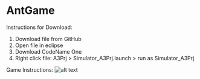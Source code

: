 # AntGame

Instructions for Download:
1) Download file from GitHub
2) Open file in eclipse
3) Download CodeName One
4) Right click file: A3Prj > Simulator_A3Prj.launch > run as Simulator_A3Prj

Game Instructions:
![alt text](https://github.com/[NairyV]/[AntGame]/blob/image.jpg?raw=true)
